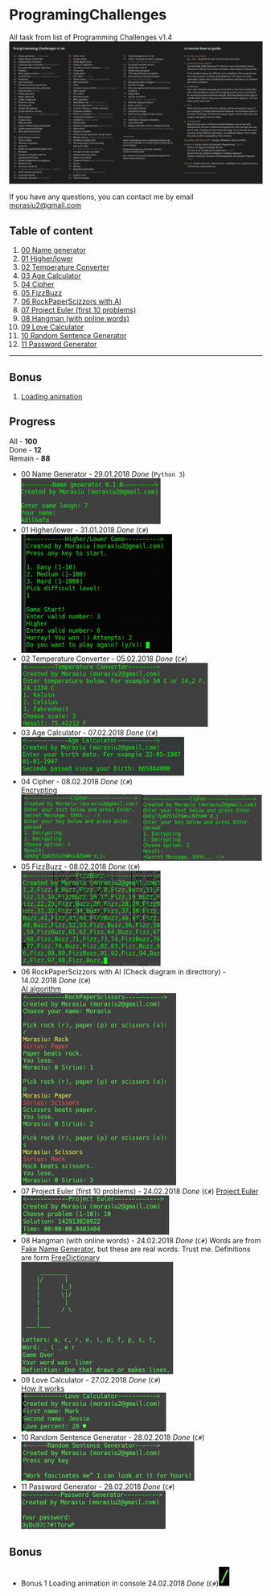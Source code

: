# ProgramingChallenges
All task from list of Programming Challenges v1.4
![list](docs/list.png)

If you have any questions, you can contact me by email morasiu2@gmail.com

## Table of content
1. [00 Name generator](#00)
1. [01 Higher/lower](#01)
1. [02 Temperature Converter](#02)
1. [03 Age Calculator](#03)
1. [04 Cipher](#04)
1. [05 FizzBuzz](#05)
1. [06 RockPaperScizzors with AI](#06)
1. [07 Project Euler (first 10 problems)](#07)
1. [08 Hangman (with online words)](#08)
1. [09 Love Calculator](#09)
1. [10 Random Sentence Generator](#10)
1. [11 Password Generator](#11)
-----
## Bonus
1. [Loading animation](#bonus1)

## Progress
All - **100** <br>
Done - **12** <br>
Remain - **88** <br>

* <a name="00">00</a> Name Generator - 29.01.2018 *Done* (`Python 3`) <br>
![00](docs/images/00.png)
* <a name="01">01</a> Higher/lower - 31.01.2018 *Done* (`C#`) <br>
![01](docs/images/01.png)
* <a name="02">02</a> Temperature Converter - 05.02.2018 *Done* (`C#`) <br>
![02](docs/images/02.png)
* <a name="03">03</a> Age Calculator - 07.02.2018 *Done* (`C#`) <br>
![03](docs/images/03.png)
* <a name="04">04</a> Cipher - 08.02.2018 *Done* (`C#`) <br>
[Encrypting](docs/Cipher.md)<br>
![04](docs/images/04.png)
* <a name="05">05</a> FizzBuzz - 08.02.2018 *Done* (`C#`) <br>
![05](docs/images/05.png)
* <a name="06">06</a> RockPaperScizzors with AI (Check diagram in directrory) - 14.02.2018 *Done* (`C#`) <br>
[AI algorithm](docs/RPC_AI_Alorithm.png)<br>
![06](docs/images/06.png)
* <a name="07">07</a> Project Euler (first 10 problems) - 24.02.2018 *Done* (`C#`)
[Project Euler](https://projecteuler.net/archives) <br>
![07](docs/images/07.png)
* <a name="08">08</a> Hangman (with online words) - 24.02.2018 *Done* (`C#`)
Words are from [Fake Name Generator](https://fakena.me/random-english-words/one/), but these are real words. Trust me.
Definitions are form [FreeDictionary](https://www.thefreedictionary.com/) </br>
![08](docs/images/08.png)
* <a name="09">09</a> Love Calculator - 27.02.2018 *Done* (`C#`)<br>
[How it works](docs/LoveCalculator.md)<br>
![09](docs/images/09.png)
* <a name="10">10</a> Random Sentence Generator - 28.02.2018 *Done* (`C#`) <br>
![10](docs/images/10.png)
* <a name="11">11</a> Password Generator - 28.02.2018 *Done* (`C#`) <br>
![11](docs/images/11.png)
## Bonus
* <a name="bonus1">Bonus 1</a> Loading animation in console 24.02.2018 *Done* (`C#`)![Bonus 1](docs/images/bonus1.gif)
